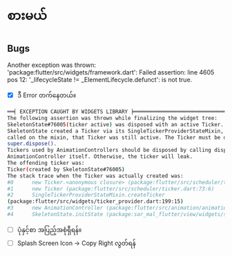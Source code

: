 # စားမယ်

##  Bugs

Another exception was thrown: 'package:flutter/src/widgets/framework.dart': Failed assertion: line 4605 pos 12: '_lifecycleState != _ElementLifecycle.defunct': is not true.
 
- [x] ဒီ Error တက်နေတယ်။

```bash
══╡ EXCEPTION CAUGHT BY WIDGETS LIBRARY ╞═══════════════════════════════════════════════════════════
The following assertion was thrown while finalizing the widget tree:
SkeletonState#76005(ticker active) was disposed with an active Ticker.
SkeletonState created a Ticker via its SingleTickerProviderStateMixin, but at the time dispose() was
called on the mixin, that Ticker was still active. The Ticker must be disposed before calling
super.dispose().
Tickers used by AnimationControllers should be disposed by calling dispose() on the
AnimationController itself. Otherwise, the ticker will leak.
The offending ticker was:
Ticker(created by SkeletonState#76005)
The stack trace when the Ticker was actually created was:
#0      new Ticker.<anonymous closure> (package:flutter/src/scheduler/ticker.dart:71:40)
#1      new Ticker (package:flutter/src/scheduler/ticker.dart:73:6)
#2      SingleTickerProviderStateMixin.createTicker
(package:flutter/src/widgets/ticker_provider.dart:199:15)
#3      new AnimationController (package:flutter/src/animation/animation_controller.dart:250:21)
#4      SkeletonState.initState (package:sar_mal_flutter/view/widgets/skeleton.dart:20:19)

```


- [ ] ပုံနှင့်စာ အပြည့်အစုံရှီရန်။
- [ ] Splash Screen Icon -> Copy Right လွတ်ရန်
